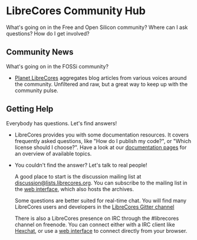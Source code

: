 # LibreCores Community Hub

What's going on in the Free and Open Silicon community? Where can I ask questions? How do I get involved?

## Community News
What's going on in the FOSSi community?

* [Planet LibreCores](/planet) aggregates blog articles from various voices around the community. Unfiltered and raw, but a great way to keep up with the community pulse.

## Getting Help
Everybody has questions. Let's find answers!

* LibreCores provides you with some documentation resources. It covers
  frequently asked questions, like "How do I publish my code?", or
  "Which license should I choose?". Have a look at our
  [documentation pages](docs) for an overview of available topics.
* You couldn't find the answer? Let's talk to real people!

  A good place to start is the discussion mailing list at 
  [discussion@lists.librecores.org](mailto:discussion@lists.librecores.org).
  You can subscribe to the mailing list in the 
  [web interface](https://lists.librecores.org/listinfo/discussion), which 
  also hosts the archives.

  Some questions are better suited for real-time chat. You will find many LibreCores
  users and developers in the [LibreCores Gitter channel](https://gitter.im/librecores/Lobby)

  There is also a LibreCores presence on IRC through the #librecores channel on freenode.
  You can connect either with a IRC client like [Hexchat](https://hexchat.github.io/),
  or use a [web interface](https://webchat.freenode.net/#fossi) to connect 
  directly from your browser.
